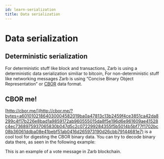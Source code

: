 ```yaml
---
id: learn-serialization
title: Data serialization
---
```


# Data serialization

## Deterministic serialization

For deterministic stuff like block and transactions, Zarb is using a deterministic data
serialization similiar to bitcoin, For non-deterministic stuff like networking messages Zarb is
using “Concise Binary Object Representation” or [CBOR](https://tools.ietf.org/html/rfc7049) data
format.

## CBOR me!

[http://cbor.me/](http://cbor.me/?bytes=a60101021864030004582019ba0a47813c13b2459f4ce3851ca42da8299c4f17b226e8bad1a9859172ab960555015da8f5e196d6e961609ae41528c4ec7368975937065830b047d5c2c072299284355f5b5014b5bf77f1702bc08b36061ddba08e41bebf51ab0416d265973190d26cbb79144681e7)
is a cool tool for digesting the CBOR binary data. You can try to decode binary data there, as seen
in the following example:

<hexdump bytes="a60101021864030004582019ba0a47813c13b2459f4ce3851ca42da8299c4f17b226e8bad1a9859172ab960555015da8f5e196d6e961609ae41528c4ec7368975937065830b047d5c2c072299284355f5b5014b5bf77f1702bc08b36061ddba08e41bebf51ab0416d265973190d26cbb79144681e7" />

This is an example of a vote message in Zarb blockchain.

